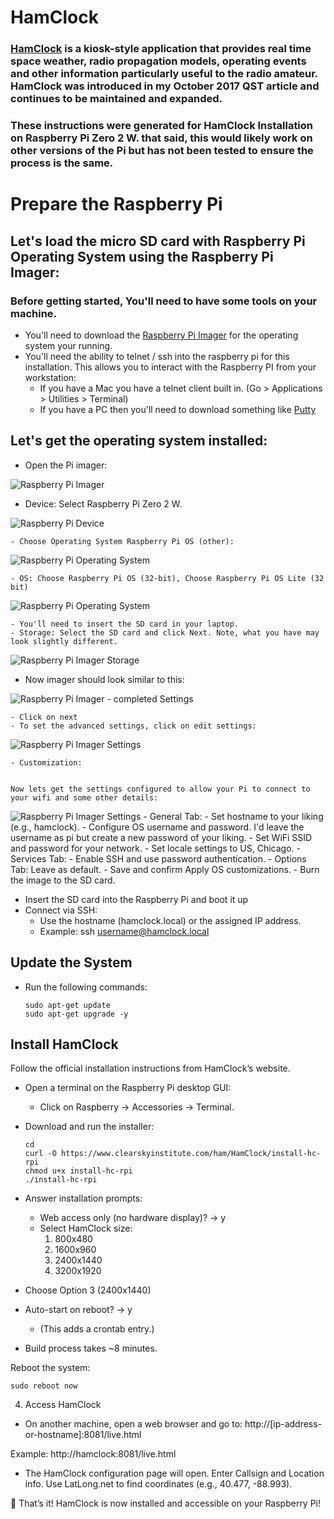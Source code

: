 # HamClock

### [HamClock](https://www.clearskyinstitute.com/ham/HamClock/) is a kiosk-style application that provides real time space weather, radio propagation models, operating events and other information particularly useful to the radio amateur. HamClock was introduced in my October 2017 QST article and continues to be maintained and expanded.


### These instructions were generated for HamClock Installation on Raspberry Pi Zero 2 W. that said, this would likely work on other versions of the Pi but has not been tested to ensure the process is the same.

# Prepare the Raspberry Pi

## Let's load the micro SD card with Raspberry Pi Operating System using the Raspberry Pi Imager:

### Before getting started, You'll need to have some tools on your machine.

- You'll need to download the [Raspberry Pi Imager](https://www.raspberrypi.com/software/) for the operating system your running.
- You'll need the ability to telnet / ssh into the raspberry pi for this installation. This allows you to interact with the Raspberry PI from your workstation:
  - If you have a Mac you have a telnet client built in. (Go > Applications > Utilities > Terminal)
  - If you have a PC then you'll need to download something like [Putty](https://www.putty.org/)

## Let's get the operating system installed:
- Open the Pi imager:

![Raspberry Pi Imager](images/pi_imager.png "Raspberry Pi Imager")

  - Device: Select Raspberry Pi Zero 2 W.

  ![Raspberry Pi Device](images/pi_device.png "Raspberry Pi Device")
    
    - Choose Operating System Raspberry Pi OS (other):
    
![Raspberry Pi Operating System](images/pi_operating_system.png "Raspberry Pi Operating System")
    
    - OS: Choose Raspberry Pi OS (32-bit), Choose Raspberry Pi OS Lite (32 bit)

![Raspberry Pi Operating System](images/pi_os_lite.png "Raspberry Pi Operating System")
    
    - You'll need to insert the SD card in your laptop. 
    - Storage: Select the SD card and click Next. Note, what you have may look slightly different. 
    
![Raspberry Pi Imager Storage](images/pi_storage_selection.png "Raspberry Pi Imager Storage")

- Now imager should look similar to this:

![Raspberry Pi Imager - completed Settings](images/pi_imager_completed.png "Raspberry Pi Imager - completed Settings")

    - Click on next
    - To set the advanced settings, click on edit settings:

![Raspberry Pi Imager Settings](images/pi_edit_settings.png "Raspberry Pi Imager Settings")

    - Customization:


    Now lets get the settings configured to allow your Pi to connect to your wifi and some other details:

![Raspberry Pi Imager Settings](images/pi_settings.png "Raspberry Pi Imager Settings")
        - General Tab:
          - Set hostname to your liking (e.g., hamclock).
          - Configure OS username and password. I'd leave the username as pi but create a new password of your liking.
          - Set WiFi SSID and password for your network.
          - Set locale settings to US, Chicago.
        - Services Tab:
          - Enable SSH and use password authentication.
        - Options Tab: Leave as default.
    - Save and confirm Apply OS customizations.
    - Burn the image to the SD card.
 
 - Insert the SD card into the Raspberry Pi and boot it up
 - Connect via SSH:
    - Use the hostname (hamclock.local) or the assigned IP address.
    - Example: ssh username@hamclock.local

## Update the System
- Run the following commands:
  ```
  sudo apt-get update
  sudo apt-get upgrade -y
  ```

## Install HamClock
Follow the official installation instructions from HamClock’s website.
- Open a terminal on the Raspberry Pi desktop GUI:
  - Click on Raspberry → Accessories → Terminal.
- Download and run the installer:
  ```
  cd
  curl -O https://www.clearskyinstitute.com/ham/HamClock/install-hc-rpi
  chmod u+x install-hc-rpi
  ./install-hc-rpi
  ```
- Answer installation prompts:
  - Web access only (no hardware display)? → y
  - Select HamClock size:
    1) 800x480
    2) 1600x960
    3) 2400x1440
    4) 3200x1920

- Choose Option 3 (2400x1440)
- Auto-start on reboot? → y
  - (This adds a crontab entry.)
- Build process takes ~8 minutes.

Reboot the system:
```
sudo reboot now
```

4. Access HamClock
- On another machine, open a web browser and go to:
http://[ip-address-or-hostname]:8081/live.html

Example:
http://hamclock:8081/live.html

- The HamClock configuration page will open.
Enter Callsign and Location info.
Use LatLong.net to find coordinates (e.g., 40.477, -88.993).

🎉 That’s it! HamClock is now installed and accessible on your Raspberry Pi!

